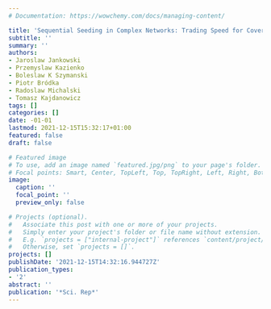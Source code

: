 ```yaml
---
# Documentation: https://wowchemy.com/docs/managing-content/

title: 'Sequential Seeding in Complex Networks: Trading Speed for Coverage'
subtitle: ''
summary: ''
authors:
- Jaroslaw Jankowski
- Przemyslaw Kazienko
- Boleslaw K Szymanski
- Piotr Bródka
- Radoslaw Michalski
- Tomasz Kajdanowicz
tags: []
categories: []
date: -01-01
lastmod: 2021-12-15T15:32:17+01:00
featured: false
draft: false

# Featured image
# To use, add an image named `featured.jpg/png` to your page's folder.
# Focal points: Smart, Center, TopLeft, Top, TopRight, Left, Right, BottomLeft, Bottom, BottomRight.
image:
  caption: ''
  focal_point: ''
  preview_only: false

# Projects (optional).
#   Associate this post with one or more of your projects.
#   Simply enter your project's folder or file name without extension.
#   E.g. `projects = ["internal-project"]` references `content/project/deep-learning/index.md`.
#   Otherwise, set `projects = []`.
projects: []
publishDate: '2021-12-15T14:32:16.944727Z'
publication_types:
- '2'
abstract: ''
publication: '*Sci. Rep*'
---
```

